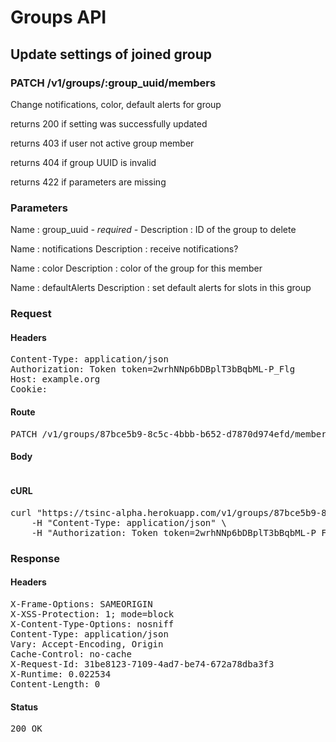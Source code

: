 # Groups API

## Update settings of joined group

### PATCH /v1/groups/:group_uuid/members

Change notifications, color, default alerts for group

returns 200 if setting was successfully updated

returns 403 if user not active group member

returns 404 if group UUID is invalid

returns 422 if parameters are missing

### Parameters

Name : group_uuid *- required -*
Description : ID of the group to delete

Name : notifications
Description : receive notifications?

Name : color
Description : color of the group for this member

Name : defaultAlerts
Description : set default alerts for slots in this group

### Request

#### Headers

<pre>Content-Type: application/json
Authorization: Token token=2wrhNNp6bDBplT3bBqbML-P_Flg
Host: example.org
Cookie: </pre>

#### Route

<pre>PATCH /v1/groups/87bce5b9-8c5c-4bbb-b652-d7870d974efd/members</pre>

#### Body
```javascript

```


#### cURL

<pre class="request">curl &quot;https://tsinc-alpha.herokuapp.com/v1/groups/87bce5b9-8c5c-4bbb-b652-d7870d974efd/members&quot; -d &#39;{&quot;settings&quot;:{&quot;notifications&quot;:&quot;false&quot;,&quot;color&quot;:&quot;WWW222&quot;,&quot;defaultAlerts&quot;:&quot;1111100000&quot;}}&#39; -X PATCH \
	-H &quot;Content-Type: application/json&quot; \
	-H &quot;Authorization: Token token=2wrhNNp6bDBplT3bBqbML-P_Flg&quot;</pre>

### Response

#### Headers

<pre>X-Frame-Options: SAMEORIGIN
X-XSS-Protection: 1; mode=block
X-Content-Type-Options: nosniff
Content-Type: application/json
Vary: Accept-Encoding, Origin
Cache-Control: no-cache
X-Request-Id: 31be8123-7109-4ad7-be74-672a78dba3f3
X-Runtime: 0.022534
Content-Length: 0</pre>

#### Status

<pre>200 OK</pre>

